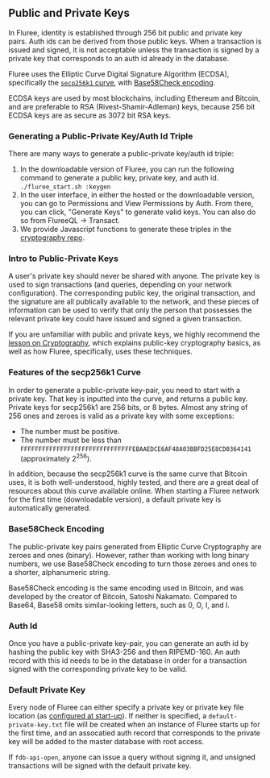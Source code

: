 ## Public and Private Keys

In Fluree, identity is established through 256 bit public and private key pairs. Auth ids can be derived from those public keys. When a transaction is issued and signed, it is not acceptable unless the transaction is signed by a private key that corresponds to an auth id already in the database. 

Fluree uses the Elliptic Curve Digital Signature Algorithm (ECDSA), specifically the [`secp256k1` curve](http://www.secg.org/sec2-v2.pdf), with [Base58Check encoding](https://en.bitcoin.it/wiki/Base58Check_encoding#Background). 

ECDSA keys are used by most blockchains, including Ethereum and Bitcoin, and are preferable to RSA (Rivest-Shamir-Adleman) keys, because 256 bit ECDSA keys are as secure as 3072 bit RSA keys. 

### Generating a Public-Private Key/Auth Id Triple

There are many ways to generate a public-private key/auth id triple:

1. In the downloadable version of Fluree, you can run the following command to generate a public key, private key, and auth id. `./fluree_start.sh :keygen`
2. In the user interface, in either the hosted or the downloadable version, you can go to Permissions and View Permissions by Auth. From there, you can click, "Generate Keys" to generate valid keys. You can also do so from FlureeQL -> Transact. 
3. We provide Javascript functions to generate these triples in the <a href="https://github.com/fluree/cryptography" target="_blank">cryptography repo</a>.

### Intro to Public-Private Keys

A user's private key should never be shared with anyone. The private key is used to sign transactions (and queries, depending on your network configuration). The corresponding public key, the original transaction, and the signature are all publically available to the network, and these pieces of information can be used to verify that only the person that possesses the relevant private key could have issued and signed a given transaction.

If you are unfamiliar with public and private keys, we highly recommend the [lesson on Cryptography](/lesson/im-cryptography/1), which explains public-key cryptography basics, as well as how Fluree, specifically, uses these techniques. 

### Features of the secp256k1 Curve

In order to generate a public-private key-pair, you need to start with a private key. That key is inputted into the curve, and returns a public key. Private keys for secp256k1 are 256 bits, or 8 bytes. Almost any string of 256 ones and zeroes is valid as a private key with some exceptions:

- The number must be  positive.
- The number must be less than `FFFFFFFFFFFFFFFFFFFFFFFFFFFFFFFEBAAEDCE6AF48A03BBFD25E8CD0364141` (approximately 2<sup>256</sup>).

In addition, because the secp256k1 curve is the same curve that Bitcoin uses, it is both well-understood, highly tested, and there are a great deal of resources about this curve available online. When starting a Fluree network for the first time (downloadable version), a default private key is automatically generated.

### Base58Check Encoding

The public-private key pairs generated from Elliptic Curve Cryptography are zeroes and ones (binary). However, rather than working with long binary numbers, we use Base58Check encoding to turn those zeroes and ones to a shorter, alphanumeric string. 

Base58Check encoding is the same encoding used in Bitcoin, and was developed by the creator of Bitcoin, Satoshi Nakamato. Compared to Base64, Base58 omits similar-looking letters, such as 0, O, I, and l. 

### Auth Id

Once you have a public-private key-pair, you can generate an auth id by hashing the public key with SHA3-256 and then RIPEMD-160. An auth record with this id needs to be in the database in order for a transaction signed with the corresponding private key to be valid.

### Default Private Key

Every node of Fluree can either specify a private key or private key file location (as [configured at start-up](/docs/getting-started/installation#config-option)). If neither is specified, a `default-private-key.txt` file will be created when an instance of Fluree starts up for the first time, and an assocatied auth record that corresponds to the private key will be added to the master database with root access. 

If `fdb-api-open`, anyone can issue a query without signing it, and unsigned transactions will be signed with the default private key. 